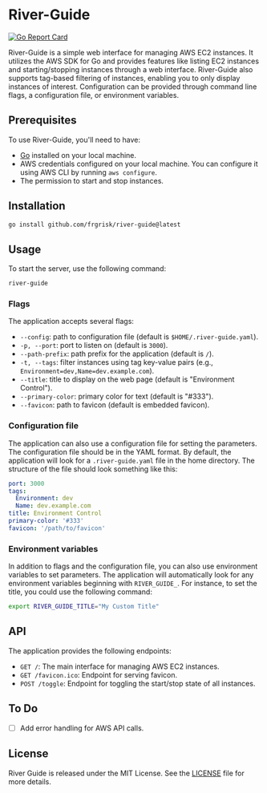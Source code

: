 # River-Guide

[![Go Report Card](https://goreportcard.com/badge/github.com/frgrisk/river-guide)](https://goreportcard.com/report/github.com/frgrisk/river-guide)

River-Guide is a simple web interface for managing AWS EC2 instances. It
utilizes the AWS SDK for Go and provides features like listing EC2 instances 
and starting/stopping instances through a web interface. River-Guide also 
supports tag-based filtering of instances, enabling you to only display 
instances of interest. Configuration can be provided through command line 
flags, a configuration file, or environment variables.

## Prerequisites

To use River-Guide, you'll need to have:

- [Go](https://golang.org/dl/) installed on your local machine.
- AWS credentials configured on your local machine. You can configure it 
  using AWS CLI by running `aws configure`.
- The permission to start and stop instances.

## Installation

```bash
go install github.com/frgrisk/river-guide@latest
```

## Usage

To start the server, use the following command:

```bash
river-guide
```

### Flags

The application accepts several flags:

- `--config`: path to configuration file (default is `$HOME/.river-guide.yaml`).
- `-p, --port`: port to listen on (default is `3000`).
- `--path-prefix`: path prefix for the application (default is `/`).
- `-t, --tags`: filter instances using tag key-value pairs (e.g., 
  `Environment=dev,Name=dev.example.com`).
- `--title`: title to display on the web page (default is "Environment 
  Control").
- `--primary-color`: primary color for text (default is "#333").
- `--favicon`: path to favicon (default is embedded favicon).

### Configuration file

The application can also use a configuration file for setting the parameters.
The configuration file should be in the YAML format. By default, the 
application will look for a `.river-guide.yaml` file in the home directory. 
The structure of the file should look something like this:

```yaml
port: 3000
tags:
  Environment: dev
  Name: dev.example.com
title: Environment Control
primary-color: '#333'
favicon: '/path/to/favicon'
```

### Environment variables

In addition to flags and the configuration file, you can also use 
environment variables to set parameters. The application will automatically 
look for any environment variables beginning with `RIVER_GUIDE_`. For 
instance, to set the title, you could use the following command:

```bash
export RIVER_GUIDE_TITLE="My Custom Title"
```

## API

The application provides the following endpoints:

- `GET /`: The main interface for managing AWS EC2 instances.
- `GET /favicon.ico`: Endpoint for serving favicon.
- `POST /toggle`: Endpoint for toggling the start/stop state of all instances.

## To Do

- [ ] Add error handling for AWS API calls.

## License

River Guide is released under the MIT License. See the [LICENSE](./LICENSE) 
file for more details.

